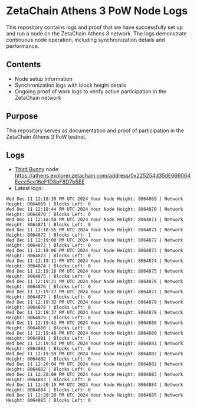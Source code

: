 # ZetaChain Athens 3 PoW Node Logs
This repository contains logs and proof that we have successfully set up and run a node on the ZetaChain Athens 3 network. The logs demonstrate continuous node operation, including synchronization details and performance.

## Contents
- Node setup information
- Synchronization logs with block height details
- Ongoing proof of work logs to verify active participation in the ZetaChain network

## Purpose
This repository serves as documentation and proof of participation in the ZetaChain Athens 3 PoW testnet.

## Logs

- [Third Bunny](https://thirdbunny.xyz/) node: https://athens.explorer.zetachain.com/address/0x225254d35dE666064Eccc5ce16eF1D8bF8D7b5EE
- Latest logs:
```
Wed Dec 11 12:18:39 PM UTC 2024 Your Node Height: 8064869 | Network Height: 8064869 | Blocks Left: 0
Wed Dec 11 12:18:44 PM UTC 2024 Your Node Height: 8064870 | Network Height: 8064870 | Blocks Left: 0
Wed Dec 11 12:18:50 PM UTC 2024 Your Node Height: 8064871 | Network Height: 8064871 | Blocks Left: 0
Wed Dec 11 12:18:55 PM UTC 2024 Your Node Height: 8064871 | Network Height: 8064872 | Blocks Left: 1
Wed Dec 11 12:19:00 PM UTC 2024 Your Node Height: 8064872 | Network Height: 8064872 | Blocks Left: 0
Wed Dec 11 12:19:06 PM UTC 2024 Your Node Height: 8064873 | Network Height: 8064873 | Blocks Left: 0
Wed Dec 11 12:19:11 PM UTC 2024 Your Node Height: 8064874 | Network Height: 8064874 | Blocks Left: 0
Wed Dec 11 12:19:16 PM UTC 2024 Your Node Height: 8064875 | Network Height: 8064875 | Blocks Left: 0
Wed Dec 11 12:19:21 PM UTC 2024 Your Node Height: 8064876 | Network Height: 8064876 | Blocks Left: 0
Wed Dec 11 12:19:27 PM UTC 2024 Your Node Height: 8064877 | Network Height: 8064877 | Blocks Left: 0
Wed Dec 11 12:19:32 PM UTC 2024 Your Node Height: 8064878 | Network Height: 8064878 | Blocks Left: 0
Wed Dec 11 12:19:37 PM UTC 2024 Your Node Height: 8064879 | Network Height: 8064879 | Blocks Left: 0
Wed Dec 11 12:19:42 PM UTC 2024 Your Node Height: 8064880 | Network Height: 8064880 | Blocks Left: 0
Wed Dec 11 12:19:48 PM UTC 2024 Your Node Height: 8064880 | Network Height: 8064881 | Blocks Left: 1
Wed Dec 11 12:19:53 PM UTC 2024 Your Node Height: 8064881 | Network Height: 8064881 | Blocks Left: 0
Wed Dec 11 12:19:59 PM UTC 2024 Your Node Height: 8064882 | Network Height: 8064882 | Blocks Left: 0
Wed Dec 11 12:20:04 PM UTC 2024 Your Node Height: 8064882 | Network Height: 8064882 | Blocks Left: 0
Wed Dec 11 12:20:09 PM UTC 2024 Your Node Height: 8064883 | Network Height: 8064883 | Blocks Left: 0
Wed Dec 11 12:20:15 PM UTC 2024 Your Node Height: 8064884 | Network Height: 8064884 | Blocks Left: 0
Wed Dec 11 12:20:20 PM UTC 2024 Your Node Height: 8064885 | Network Height: 8064885 | Blocks Left: 0
```
